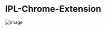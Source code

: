 ﻿# IPL-Chrome-Extension
![image](https://user-images.githubusercontent.com/80646391/235365528-320d9ad5-1ec3-4baa-964d-0f8c79753fef.png)


